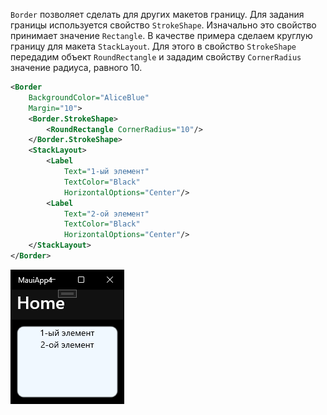 `Border` позволяет сделать для других макетов границу. Для задания границы используется свойство `StrokeShape`. Изначально это свойство принимает значение `Rectangle`. В качестве примера сделаем круглую границу для макета `StackLayout`. Для этого в свойство `StrokeShape` передадим объект `RoundRectangle` и зададим свойству `CornerRadius` значение радиуса, равного 10.
```xml
<Border
    BackgroundColor="AliceBlue"
    Margin="10">
    <Border.StrokeShape>
        <RoundRectangle CornerRadius="10"/>
    </Border.StrokeShape>
    <StackLayout>
        <Label 
            Text="1-ый элемент" 
            TextColor="Black"
            HorizontalOptions="Center"/>
        <Label 
            Text="2-ой элемент"
            TextColor="Black"
            HorizontalOptions="Center"/>
    </StackLayout>
</Border>
```

![Пример для Border](Прочее/Скриншоты/Пример%20для%20Border.png)